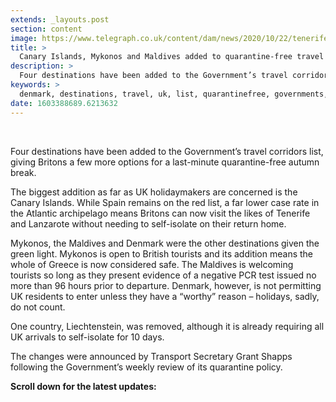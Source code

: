 ```yaml
--- 
extends: _layouts.post 
section: content 
image: https://www.telegraph.co.uk/content/dam/news/2020/10/22/tenerife_trans_NvBQzQNjv4BqTh3H5BemKyhXFKdcxJGxV_Hc82nteAtHZTVDtfxNufI.jpg?impolicy=logo-overlay 
title: > 
  Canary Islands, Mykonos and Maldives added to quarantine-free travel list 
description: > 
  Four destinations have been added to the Government’s travel corridors list, giving Britons a few more options for a last-minute quarantine-free autumn break.The biggest addition as far as UK holidaymakers are concerned is the Canary Islands.Mykonos, the Maldives and Denmark were the other destinations given the green light.Mykonos is open to British tourists and its addition means the whole of Greece is now considered safe.Denmark, however, is not permitting UK residents to enter unless they have a “worthy” reason – holidays, sadly, do not count. 
keywords: > 
  denmark, destinations, travel, uk, list, quarantinefree, governments, islands, far, selfisolate, maldives, means, mykonos, added, canary, tourists 
date: 1603388689.6213632 
--- 
```

<div><p>&#160;</p>
 
<p>Four destinations have been added to the Government&#8217;s travel corridors list, giving Britons a few more options for a last-minute quarantine-free autumn break.&#160;</p>
<p>The biggest addition as far as UK holidaymakers are concerned is the Canary Islands. While Spain remains on the red list, a far lower case rate in the Atlantic archipelago means Britons can now visit the likes of Tenerife and Lanzarote without needing to self-isolate on their return home.&#160;</p>
<p>Mykonos, the Maldives and Denmark were the other destinations given the green light. Mykonos is open to British tourists and its addition means the whole of Greece is now considered safe. The Maldives is welcoming tourists so long as they present evidence of a negative PCR test issued no more than 96 hours prior to departure. Denmark, however, is not permitting UK residents to enter unless they have a &#8220;worthy&#8221; reason &#8211; holidays, sadly, do not count.&#160;</p>
<p>One country, Liechtenstein, was removed, although it is already requiring all UK arrivals to self-isolate for 10 days.&#160;</p>
<p>The changes were announced by Transport Secretary Grant Shapps following the Government&#8217;s weekly review of its quarantine policy.&#160;</p>
<p><b>Scroll down for the latest updates: </b></p>
</div>